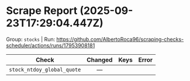 # Scrape Report (2025-09-23T17:29:04.447Z)

Group: `stocks`  |  Run: https://github.com/AlbertoRoca96/scraping-checks-scheduler/actions/runs/17953908181

| Check | Changed | Keys | Error |
|---|:---:|:--|:--|
| `stock_ntdoy_global_quote` | — |  |  |
